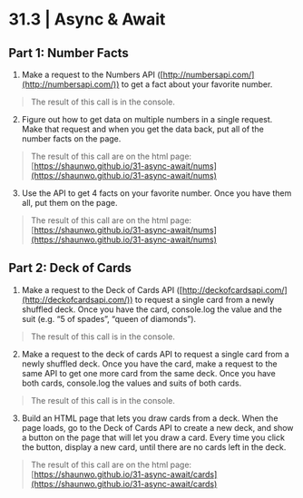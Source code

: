 # 31.3 | Async & Await

## Part 1: Number Facts
1. Make a request to the Numbers API ([http://numbersapi.com/](http://numbersapi.com/)) to get a
fact about your favorite number.

> The result of this call is in the console.

2. Figure out how to get data on multiple numbers in a single request. Make that request and when
you get the data back, put all of the number facts on the page.

> The result of this call are on the html page: [https://shaunwo.github.io/31-async-await/nums](https://shaunwo.github.io/31-async-await/nums)

3. Use the API to get 4 facts on your favorite number. Once you have them all, put them on the page.

> The result of this call are on the html page: [https://shaunwo.github.io/31-async-await/nums](https://shaunwo.github.io/31-async-await/nums)

## Part 2: Deck of Cards
1. Make a request to the Deck of Cards API ([http://deckofcardsapi.com/](http://deckofcardsapi.com/)) to request a single card
from a newly shuffled deck. Once you have the card, console.log the value and the suit (e.g. “5 of
spades”, “queen of diamonds”).

> The result of this call is in the console.

2. Make a request to the deck of cards API to request a single card from a newly shuffled deck. Once
you have the card, make a request to the same API to get one more card from the same deck.
Once you have both cards, console.log the values and suits of both cards.

> The result of this call is in the console.

3. Build an HTML page that lets you draw cards from a deck. When the page loads, go to the Deck of
Cards API to create a new deck, and show a button on the page that will let you draw a card. Every
time you click the button, display a new card, until there are no cards left in the deck.

> The result of this call are on the html page: [https://shaunwo.github.io/31-async-await/cards](https://shaunwo.github.io/31-async-await/cards)
